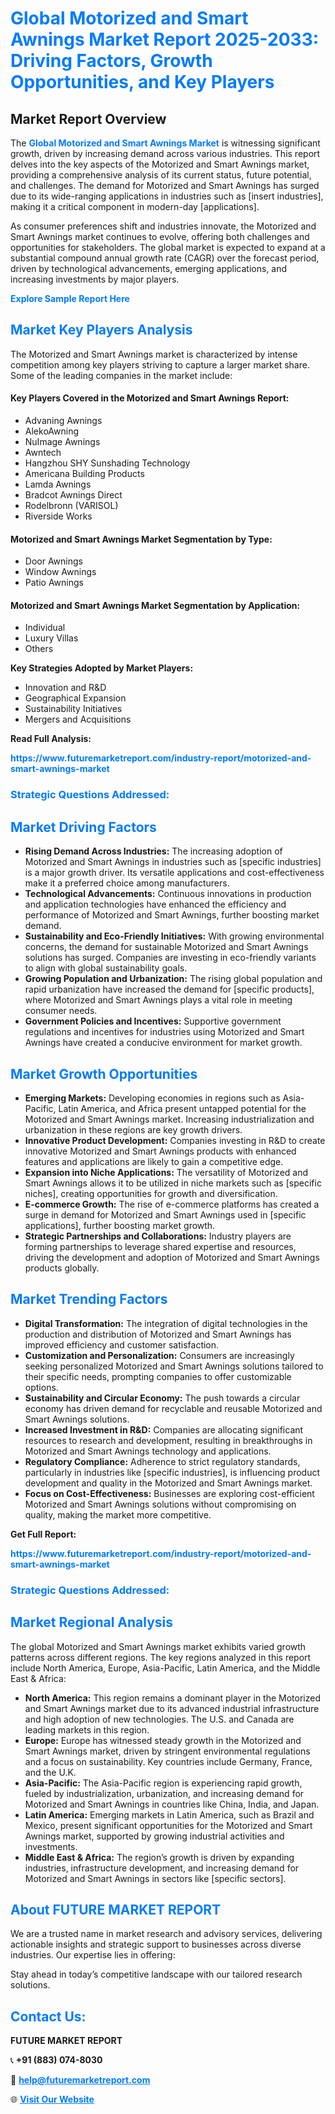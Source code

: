 <h1 style="color: #007BFF;">Global Motorized and Smart Awnings Market Report 2025-2033: Driving Factors, Growth Opportunities, and Key Players</h1>

<section id="overview">
<h2>Market Report Overview</h2>
<p>The <a href="https://www.futuremarketreport.com/industry-report/motorized-and-smart-awnings-market" style="color: #007BFF; text-decoration: none;"><strong>Global Motorized and Smart Awnings Market</strong></a> is witnessing significant growth, driven by increasing demand across various industries. This report delves into the key aspects of the Motorized and Smart Awnings market, providing a comprehensive analysis of its current status, future potential, and challenges. The demand for Motorized and Smart Awnings has surged due to its wide-ranging applications in industries such as [insert industries], making it a critical component in modern-day [applications].</p>
<p>As consumer preferences shift and industries innovate, the Motorized and Smart Awnings market continues to evolve, offering both challenges and opportunities for stakeholders. The global market is expected to expand at a substantial compound annual growth rate (CAGR) over the forecast period, driven by technological advancements, emerging applications, and increasing investments by major players.</p>
</section>

<section id="overview">
<p><a href="https://www.futuremarketreport.com/request-sample/reportId=87426" style="color: #007BFF; text-decoration: none;"><strong>Explore Sample Report Here</strong></a></p>
</section>

<section id="key-players">
<h2 style="color: #007BFF;">Market Key Players Analysis</h2>
<p>The Motorized and Smart Awnings market is characterized by intense competition among key players striving to capture a larger market share. Some of the leading companies in the market include:</p>
<h4>Key Players Covered in the Motorized and Smart Awnings Report:</h4>
<ul><li>Advaning Awnings</li><li>AlekoAwning</li><li>NuImage Awnings</li><li>Awntech</li><li>Hangzhou SHY Sunshading Technology</li><li>Americana Building Products</li><li>Lamda Awnings</li><li>Bradcot Awnings Direct</li><li>Rodelbronn (VARISOL)</li><li>Riverside Works</li></ul>
<h4>Motorized and Smart Awnings Market Segmentation by Type:</h4>
<ul><li>Door Awnings</li><li>Window Awnings</li><li>Patio Awnings</li></ul>

<h4>Motorized and Smart Awnings Market Segmentation by Application:</h4>
<ul><li>Individual</li><li>Luxury Villas</li><li>Others</li></ul>
<p><strong>Key Strategies Adopted by Market Players:</strong></p>
<ul>
<li>Innovation and R&D</li>
<li>Geographical Expansion</li>
<li>Sustainability Initiatives</li>
<li>Mergers and Acquisitions</li>
</ul>
</section>

<section>
<p><strong>Read Full Analysis: </strong></p><a href="https://www.futuremarketreport.com/industry-report/motorized-and-smart-awnings-market" style="color: #007BFF; text-decoration: none;"><strong>https://www.futuremarketreport.com/industry-report/motorized-and-smart-awnings-market</strong></a>
<h3 style="color: #007BFF;">Strategic Questions Addressed:</h3>
</section>

<section id="driving-factors">
<h2 style="color: #007BFF;">Market Driving Factors</h2>
<ul>
<li><strong>Rising Demand Across Industries:</strong> The increasing adoption of Motorized and Smart Awnings in industries such as [specific industries] is a major growth driver. Its versatile applications and cost-effectiveness make it a preferred choice among manufacturers.</li>
<li><strong>Technological Advancements:</strong> Continuous innovations in production and application technologies have enhanced the efficiency and performance of Motorized and Smart Awnings, further boosting market demand.</li>
<li><strong>Sustainability and Eco-Friendly Initiatives:</strong> With growing environmental concerns, the demand for sustainable Motorized and Smart Awnings solutions has surged. Companies are investing in eco-friendly variants to align with global sustainability goals.</li>
<li><strong>Growing Population and Urbanization:</strong> The rising global population and rapid urbanization have increased the demand for [specific products], where Motorized and Smart Awnings plays a vital role in meeting consumer needs.</li>
<li><strong>Government Policies and Incentives:</strong> Supportive government regulations and incentives for industries using Motorized and Smart Awnings have created a conducive environment for market growth.</li>
</ul>
</section>

<section id="growth-opportunities">
<h2 style="color: #007BFF;">Market Growth Opportunities</h2>
<ul>
<li><strong>Emerging Markets:</strong> Developing economies in regions such as Asia-Pacific, Latin America, and Africa present untapped potential for the Motorized and Smart Awnings market. Increasing industrialization and urbanization in these regions are key growth drivers.</li>
<li><strong>Innovative Product Development:</strong> Companies investing in R&D to create innovative Motorized and Smart Awnings products with enhanced features and applications are likely to gain a competitive edge.</li>
<li><strong>Expansion into Niche Applications:</strong> The versatility of Motorized and Smart Awnings allows it to be utilized in niche markets such as [specific niches], creating opportunities for growth and diversification.</li>
<li><strong>E-commerce Growth:</strong> The rise of e-commerce platforms has created a surge in demand for Motorized and Smart Awnings used in [specific applications], further boosting market growth.</li>
<li><strong>Strategic Partnerships and Collaborations:</strong> Industry players are forming partnerships to leverage shared expertise and resources, driving the development and adoption of Motorized and Smart Awnings products globally.</li>
</ul>
</section>

<section id="trending-factors">
<h2 style="color: #007BFF;">Market Trending Factors</h2>
<ul>
<li><strong>Digital Transformation:</strong> The integration of digital technologies in the production and distribution of Motorized and Smart Awnings has improved efficiency and customer satisfaction.</li>
<li><strong>Customization and Personalization:</strong> Consumers are increasingly seeking personalized Motorized and Smart Awnings solutions tailored to their specific needs, prompting companies to offer customizable options.</li>
<li><strong>Sustainability and Circular Economy:</strong> The push towards a circular economy has driven demand for recyclable and reusable Motorized and Smart Awnings solutions.</li>
<li><strong>Increased Investment in R&D:</strong> Companies are allocating significant resources to research and development, resulting in breakthroughs in Motorized and Smart Awnings technology and applications.</li>
<li><strong>Regulatory Compliance:</strong> Adherence to strict regulatory standards, particularly in industries like [specific industries], is influencing product development and quality in the Motorized and Smart Awnings market.</li>
<li><strong>Focus on Cost-Effectiveness:</strong> Businesses are exploring cost-efficient Motorized and Smart Awnings solutions without compromising on quality, making the market more competitive.</li>
</ul>
</section>

<section>
<p><strong>Get Full Report: </strong></p><a href="https://www.futuremarketreport.com/industry-report/motorized-and-smart-awnings-market" style="color: #007BFF; text-decoration: none;"><strong>https://www.futuremarketreport.com/industry-report/motorized-and-smart-awnings-market</strong></a>
<h3 style="color: #007BFF;">Strategic Questions Addressed:</h3>
</section>


<section id="regional-analysis">
<h2 style="color: #007BFF;">Market Regional Analysis</h2>
<p>The global Motorized and Smart Awnings market exhibits varied growth patterns across different regions. The key regions analyzed in this report include North America, Europe, Asia-Pacific, Latin America, and the Middle East & Africa:</p>
<ul>
<li><strong>North America:</strong> This region remains a dominant player in the Motorized and Smart Awnings market due to its advanced industrial infrastructure and high adoption of new technologies. The U.S. and Canada are leading markets in this region.</li>
<li><strong>Europe:</strong> Europe has witnessed steady growth in the Motorized and Smart Awnings market, driven by stringent environmental regulations and a focus on sustainability. Key countries include Germany, France, and the U.K.</li>
<li><strong>Asia-Pacific:</strong> The Asia-Pacific region is experiencing rapid growth, fueled by industrialization, urbanization, and increasing demand for Motorized and Smart Awnings in countries like China, India, and Japan.</li>
<li><strong>Latin America:</strong> Emerging markets in Latin America, such as Brazil and Mexico, present significant opportunities for the Motorized and Smart Awnings market, supported by growing industrial activities and investments.</li>
<li><strong>Middle East & Africa:</strong> The region’s growth is driven by expanding industries, infrastructure development, and increasing demand for Motorized and Smart Awnings in sectors like [specific sectors].</li>
</ul>
</section>

<footer>
<h2 style="color: #007BFF;">About FUTURE MARKET REPORT</h2>
<p>We are a trusted name in market research and advisory services, delivering actionable insights and strategic support to businesses across diverse industries. Our expertise lies in offering:</p>

<p>Stay ahead in today’s competitive landscape with our tailored research solutions.</p>

<h2 style="color: #007BFF;">Contact Us:</h2>
<p><strong>FUTURE MARKET REPORT</strong></p>
<p>📞 <strong>+91 (883) 074-8030</strong></p>
<p>📧 <strong><a href="mailto:help@futuremarketreport.com" style="color: #007BFF;">help@futuremarketreport.com</a></strong></p>
<p>🌐 <strong><a href="https://www.futuremarketreport.com/" style="color: #007BFF;">Visit Our Website</a></strong></p>
</footer>